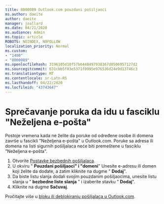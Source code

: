 ```yaml
---
title: 8000089 Outlook.com pouzdani pošiljaoci
ms.author: daeite
author: daeite
manager: joallard
ms.date: 04/21/2020
ms.audience: Admin
ms.topic: article
ROBOTS: NOINDEX, NOFOLLOW
localization_priority: Normal
ms.custom:
- "1400"
- "8000089"
ms.openlocfilehash: 3196105d10f57b6448497938367d0506957127d2
ms.sourcegitcommit: 631cbb5f03e5371f0995e976536d24e9d13746c3
ms.translationtype: MT
ms.contentlocale: sr-Latn-RS
ms.lasthandoff: 04/22/2020
ms.locfileid: "43743647"
---
```

# <a name="stop-messages-from-going-into-your-junk-email-folder"></a>Sprečavanje poruka da idu u fasciklu "Neželjena e-pošta"

Postoje vremena kada ne želite da poruke od određene osobe ili domena završe u fascikli "Neželjena e-pošta" u Outlook.com. Poruke sa adresa ili domena na listi sigurnih pošiljalaca neće biti premeštene u fasciklu "Neželjena e-pošta".

1. Otvorite [Postavke bezbednih pošiljalaca](https://go.microsoft.com/fwlink/?linkid=2035804).
2. U okviru " **Pouzdani pošiljaoci" i "domeni**" Unesite e-adresu ili domen koji želite da dodate, a zatim kliknite na dugme " **Dodaj**".
3. Da biste listu slanja dodali svojim pouzdanim pošiljaocima, unesite listu slanja u " **bezbedne liste slanja** " i izaberite stavku " **Dodaj**".
4. Kliknite na dugme **Sačuvaj**.

Pročitajte više u [bloku ili deblokiranju pošiljalaca u Outlook.com](https://support.office.com/article/afba1c94-77bb-4f50-8b85-057cf52f4d5e?wt.mc_id=Office_Outlook_com_Alchemy).